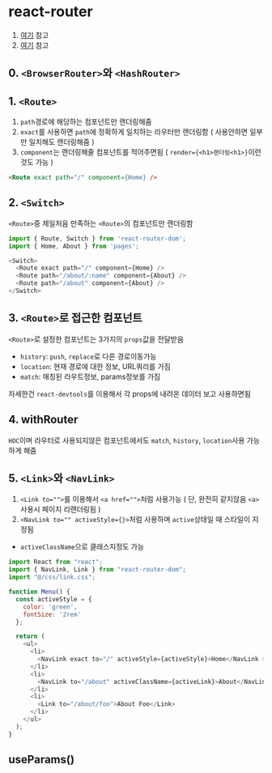 # react-router
1. [여기](https://velopert.com/3417) 참고
2. [여기](https://velog.io/@pkbird/React-Router-1) 참고

## 0. `<BrowserRouter>`와 `<HashRouter>`

## 1. `<Route>`
1. `path`경로에 해당하는 컴포넌트만 랜더링해줌
2. `exact`를 사용하면 `path`에 정확하게 일치하는 라우터만 랜더링함 ( 사용안하면 일부만 일치해도 랜더링해줌 )
3. `component`는 랜더링해줄 컴포넌트를 적어주면됨 ( `render={<h1>랜더링<h1>}`이런것도 가능 )
```html
<Route exact path="/" component={Home} />
```

## 2. `<Switch>`
`<Route>`중 제일처음 만족하는 `<Route>`의 컴포넌트만 랜더링함
```javascript
import { Route, Switch } from 'react-router-dom';
import { Home, About } from 'pages';

<Switch>
  <Route exact path="/" component={Home} />
  <Route path="/about/:name" component={About} />
  <Route path="/about" component={About} />
</Switch>
```

## 3. `<Route>`로 접근한 컴포넌트
`<Route>`로 설정한 컴포넌트는 3가지의 `props`값을 전달받음
+ `history`: `push`, `replace`로 다른 경로이동가능
+ `location`: 현재 경로에 대한 정보, URL쿼리를 가짐
+ `match`: 매칭된 라우트정보, params정보를 가짐   

자세한건 `react-devtools`를 이용해서 각 props에 내려온 데이터 보고 사용하면됨  

## 4. withRouter
`HOC`이며 라우터로 사용되지않은 컴포넌트에서도 `match`, `history`, `location`사용 가능하게 해줌

## 5. `<Link>`와 `<NavLink>`
1. `<Link to="">`를 이용해서 `<a href="">`처럼 사용가능 ( 단, 완전히 같지않음 `<a>`사용시 페이지 리랜더링됨 )
2. `<NavLink to="" activeStyle={}>`처럼 사용하며 `active`상태일 때 스타일이 지정됨
  + `activeClassName`으로 클래스지정도 가능

```javascript
import React from "react";
import { NavLink, Link } from "react-router-dom";
import "@/css/link.css";

function Menu() {
  const activeStyle = {
    color: 'green',
    fontSize: '2rem'
  };

  return (
    <ul>
      <li>
        <NavLink exact to="/" activeStyle={activeStyle}>Home</NavLink >
      </li>
      <li>
        <NavLink to="/about" activeClassName={activeLink}>About</NavLink>
      </li>
      <li>
        <Link to="/about/foo">About Foo</Link>
      </li>
    </ul>
  );
}
```

## useParams()